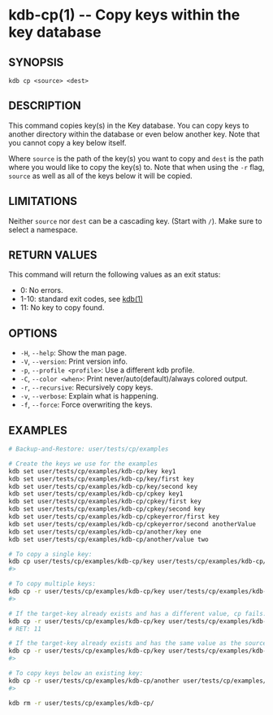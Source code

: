 # kdb-cp(1) -- Copy keys within the key database

## SYNOPSIS

`kdb cp <source> <dest>`

## DESCRIPTION

This command copies key(s) in the Key database.
You can copy keys to another directory within the database or even below another key.
Note that you cannot copy a key below itself.

Where `source` is the path of the key(s) you want to copy and `dest` is the path where you would like to copy the key(s) to.
Note that when using the `-r` flag, `source` as well as all of the keys below it will be copied.

## LIMITATIONS

Neither `source` nor `dest` can be a cascading key.
(Start with `/`).
Make sure to select a namespace.

## RETURN VALUES

This command will return the following values as an exit status:

- 0:
  No errors.
- 1-10:
  standard exit codes, see [kdb(1)](kdb.md)
- 11:
  No key to copy found.

## OPTIONS

- `-H`, `--help`:
  Show the man page.
- `-V`, `--version`:
  Print version info.
- `-p`, `--profile <profile>`:
  Use a different kdb profile.
- `-C`, `--color <when>`:
  Print never/auto(default)/always colored output.
- `-r`, `--recursive`:
  Recursively copy keys.
- `-v`, `--verbose`:
  Explain what is happening.
- `-f`, `--force`:
  Force overwriting the keys.

## EXAMPLES

```sh
# Backup-and-Restore: user/tests/cp/examples

# Create the keys we use for the examples
kdb set user/tests/cp/examples/kdb-cp/key key1
kdb set user/tests/cp/examples/kdb-cp/key/first key
kdb set user/tests/cp/examples/kdb-cp/key/second key
kdb set user/tests/cp/examples/kdb-cp/cpkey key1
kdb set user/tests/cp/examples/kdb-cp/cpkey/first key
kdb set user/tests/cp/examples/kdb-cp/cpkey/second key
kdb set user/tests/cp/examples/kdb-cp/cpkeyerror/first key
kdb set user/tests/cp/examples/kdb-cp/cpkeyerror/second anotherValue
kdb set user/tests/cp/examples/kdb-cp/another/key one
kdb set user/tests/cp/examples/kdb-cp/another/value two

# To copy a single key:
kdb cp user/tests/cp/examples/kdb-cp/key user/tests/cp/examples/kdb-cp/key2
#>

# To copy multiple keys:
kdb cp -r user/tests/cp/examples/kdb-cp/key user/tests/cp/examples/kdb-cp/copied
#>

# If the target-key already exists and has a different value, cp fails:
kdb cp -r user/tests/cp/examples/kdb-cp/key user/tests/cp/examples/kdb-cp/cpkeyerror
# RET: 11

# If the target-key already exists and has the same value as the source, everything is fine:
kdb cp -r user/tests/cp/examples/kdb-cp/key user/tests/cp/examples/kdb-cp/cpkey
#>

# To copy keys below an existing key:
kdb cp -r user/tests/cp/examples/kdb-cp/another user/tests/cp/examples/kdb-cp/another/key
#>

kdb rm -r user/tests/cp/examples/kdb-cp/
```
